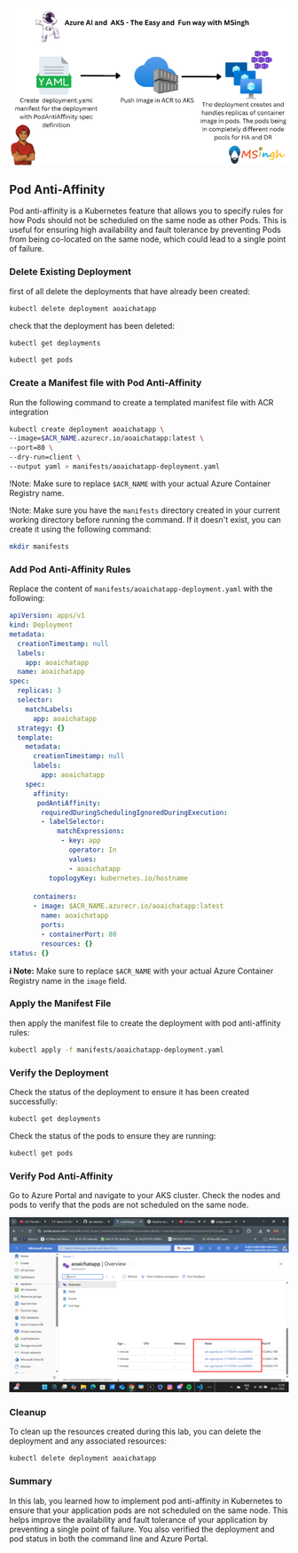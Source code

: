 ![pod anti-affinity](./Assets/pod_anti_affinity.png)

## Pod Anti-Affinity 
Pod anti-affinity is a Kubernetes feature that allows you to specify rules for how Pods should not be scheduled on the same node as other Pods. This is useful for ensuring high availability and fault tolerance by preventing Pods from being co-located on the same node, which could lead to a single point of failure.

### Delete Existing Deployment
first of all delete the deployments that have already been created:
```bash
kubectl delete deployment aoaichatapp
```

check that the deployment has been deleted:
```bash
kubectl get deployments
```

```bash
kubectl get pods
```

### Create a Manifest file with Pod Anti-Affinity
Run the following command to create a templated manifest file with ACR integration

```bash
kubectl create deployment aoaichatapp \
--image=$ACR_NAME.azurecr.io/aoaichatapp:latest \
--port=80 \
--dry-run=client \
--output yaml > manifests/aoaichatapp-deployment.yaml
```

!Note: Make sure to replace `$ACR_NAME` with your actual Azure Container Registry name.

!Note: Make sure you have the `manifests` directory created in your current working directory before running the command. If it doesn't exist, you can create it using the following command:
```bash
mkdir manifests
```

### Add Pod Anti-Affinity Rules

Replace the content of `manifests/aoaichatapp-deployment.yaml` with the following:

```yaml
apiVersion: apps/v1
kind: Deployment
metadata:
  creationTimestamp: null
  labels:
    app: aoaichatapp
  name: aoaichatapp
spec:
  replicas: 3
  selector:
    matchLabels:
      app: aoaichatapp
  strategy: {}
  template:
    metadata:
      creationTimestamp: null
      labels:
        app: aoaichatapp
    spec:
      affinity: 
       podAntiAffinity:
        requiredDuringSchedulingIgnoredDuringExecution:
        - labelSelector:
            matchExpressions:
             - key: app
               operator: In
               values:
               - aoaichatapp
          topologyKey: kubernetes.io/hostname
         
      containers:
      - image: $ACR_NAME.azurecr.io/aoaichatapp:latest
        name: aoaichatapp
        ports:
        - containerPort: 80
        resources: {}
status: {}
```

**ℹ️ Note:**  Make sure to replace `$ACR_NAME` with your actual Azure Container Registry name in the `image` field.

### Apply the Manifest File
then apply the manifest file to create the deployment with pod anti-affinity rules:

```bash
kubectl apply -f manifests/aoaichatapp-deployment.yaml
```
### Verify the Deployment
Check the status of the deployment to ensure it has been created successfully:

```bash
kubectl get deployments
```

Check the status of the pods to ensure they are running:

```bash
kubectl get pods
```
### Verify Pod Anti-Affinity
Go to Azure Portal and navigate to your AKS cluster. Check the nodes and pods to verify that the pods are not scheduled on the same node.

![Pod Anti-Affinity in Azure Portal](./Assets/image1.png)

### Cleanup
To clean up the resources created during this lab, you can delete the deployment and any associated resources:

```bash
kubectl delete deployment aoaichatapp
```
### Summary
In this lab, you learned how to implement pod anti-affinity in Kubernetes to ensure that your application pods are not scheduled on the same node. This helps improve the availability and fault tolerance of your application by preventing a single point of failure. You also verified the deployment and pod status in both the command line and Azure Portal.


